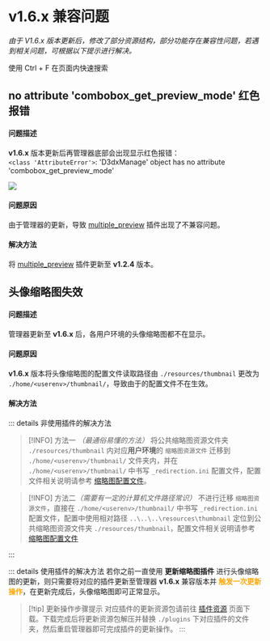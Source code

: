 # v1.6.x 兼容问题

_由于 V1.6.x 版本更新后，修改了部分资源结构，部分功能存在兼容性问题，若遇到相关问题，可根据以下提示进行解决。_

<weaken>使用 Ctrl + F 在页面内快速搜索</weaken>

## no attribute 'combobox_get_preview_mode' 红色报错

#### 问题描述
**v1.6.x** 版本更新后再管理器底部会出现显示红色报错：<br/>
 `<class 'AttributeError'>`: 'D3dxManage' object has no attribute 'combobox_get_preview_mode'

![](/static/image/a75ec7d5.png)

#### 问题原因
由于管理器的更新，导致 [multiple_preview](/resources/plugins/multiple_preview) 插件出现了不兼容问题。

#### 解决方法
将 [multiple_preview](/resources/plugins/multiple_preview) 插件更新至 **v1.2.4** 版本。

## 头像缩略图失效

#### 问题描述
管理器更新至 **v1.6.x** 后，各用户环境的头像缩略图都不在显示。

#### 问题原因
**v1.6.x** 版本将头像缩略图的配置文件读取路径由 `./resources/thumbnail` 更改为 `./home/<userenv>/thumbnail/`，导致由于的配置文件不在生效。

#### 解决方法

::: details 非使用插件的解决方法
> [!INFO] 方法一 <i><weaken>（最通俗易懂的方法）</weaken></i>
> 将公共缩略图资源文件夹 `./resources/thumbnail` 内对应**用户环境**的 `缩略图资源文件` 迁移到 `./home/<userenv>/thumbnail/` 文件夹内，并在 `./home/<userenv>/thumbnail/` 中书写 `_redirection.ini` 配置文件，配置文件相关说明请参考 [缩略图配置文件](/docs/config-redirection.html)。

> [!INFO] 方法二<i><weaken>（需要有一定的计算机文件路径常识）</weaken></i>
> 不进行迁移 `缩略图资源文件`，直接在 `./home/<userenv>/thumbnail/`  中书写 `_redirection.ini` 配置文件，配置中使用相对路径 `..\..\..\resources\thumbnail` 定位到公共缩略图资源文件夹 `./resources/thumbnail`，配置文件相关说明请参考 [缩略图配置文件](/docs/config-redirection.html)

:::

::: details 使用插件的解决方法
若你之前一直使用 **更新缩略图插件** 进行头像缩略图的更新，则只需要将对应的插件更新至管理器 **v1.6.x** 兼容版本并 <b style="color: orange">触发一次更新操作</b>，在更新完成后，头像缩略图即可正常显示。

> [!tip] 更新操作步骤提示
> 对应插件的更新资源包请前往 [插件资源](/resources/plugins) 页面下载。下载完成后将更新资源包解压并替换 `./plugins` 下对应插件的文件夹，然后重启管理器即可完成插件的更新操作。
:::
